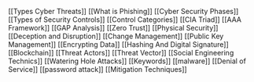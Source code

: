 [[Types Cyber Threats]]
[[What is Phishing]]
[[Cyber Security Phases]]
[[Types of Security Controls]]
[[Control Categories]]
[[CIA Triad]]
[[AAA Framework]]
[[GAP Analysis]]
[[Zero Trust]]
[[Physical Security]]
[[Deception and Disruption]]
[[Change Management]]
[[Public Key Management]]
[[Encrypting Data]]
[[Hashing And Digital Signature]]
[[Blockchain]]
[[Threat Actors]]
[[Threat Vector]]
[[Social Engineering Technics]]
[[Watering Hole Attacks]]
[[Keywords]]
[[malware]]
[[Denial of Service]]
[[password attack]]
[[Mitigation Techniques]]